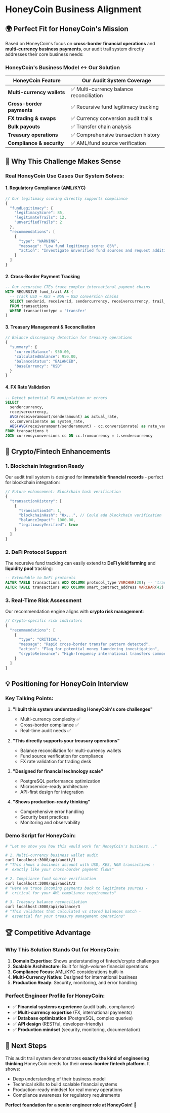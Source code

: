 # HoneyCoin Business Alignment

## 🌍 **Perfect Fit for HoneyCoin's Mission**

Based on HoneyCoin's focus on **cross-border financial operations** and **multi-currency business payments**, our audit trail system directly addresses their core business needs:

### **HoneyCoin's Business Model** ↔️ **Our Solution**

| HoneyCoin Feature | Our Audit System Coverage |
|-------------------|---------------------------|
| **Multi-currency wallets** | ✅ Multi-currency balance reconciliation |
| **Cross-border payments** | ✅ Recursive fund legitimacy tracking |
| **FX trading & swaps** | ✅ Currency conversion audit trails |
| **Bulk payouts** | ✅ Transfer chain analysis |
| **Treasury operations** | ✅ Comprehensive transaction history |
| **Compliance & security** | ✅ AML/fund source verification |

## 🎯 **Why This Challenge Makes Sense**

### **Real HoneyCoin Use Cases Our System Solves:**

#### 1. **Regulatory Compliance (AML/KYC)**
```javascript
// Our legitimacy scoring directly supports compliance
{
  "fundLegitimacy": {
    "legitimacyScore": 85,
    "legitimateTrails": 12,
    "unverifiedTrails": 2
  },
  "recommendations": [
    {
      "type": "WARNING", 
      "message": "Low fund legitimacy score: 85%",
      "action": "Investigate unverified fund sources and request additional documentation"
    }
  ]
}
```

#### 2. **Cross-Border Payment Tracking**
```sql
-- Our recursive CTEs trace complex international payment chains
WITH RECURSIVE fund_trail AS (
  -- Track USD → KES → NGN → USD conversion chains
  SELECT senderid, receiverid, sendercurrency, receivercurrency, trail_depth
  FROM transactions 
  WHERE transactiontype = 'transfer'
)
```

#### 3. **Treasury Management & Reconciliation**
```javascript
// Balance discrepancy detection for treasury operations
{
  "summary": {
    "currentBalance": 950.00,
    "calculatedBalance": 950.00, 
    "balanceStatus": "BALANCED",
    "baseCurrency": "USD"
  }
}
```

#### 4. **FX Rate Validation**
```sql
-- Detect potential FX manipulation or errors
SELECT 
  sendercurrency,
  receivercurrency,
  AVG(receiveramount/senderamount) as actual_rate,
  cc.conversionrate as system_rate,
  ABS(AVG(receiveramount/senderamount) - cc.conversionrate) as rate_variance
FROM transactions t
JOIN currencyconversions cc ON cc.fromcurrency = t.sendercurrency
```

## 🚀 **Crypto/Fintech Enhancements**

### **1. Blockchain Integration Ready**
Our audit trail system is designed for **immutable financial records** - perfect for blockchain integration:

```javascript
// Future enhancement: Blockchain hash verification
{
  "transactionHistory": [
    {
      "transactionId": 1,
      "blockchainHash": "0x...", // Could add blockchain verification
      "balanceImpact": 1000.00,
      "legitimacyVerified": true
    }
  ]
}
```

### **2. DeFi Protocol Support**
The recursive fund tracking can easily extend to **DeFi yield farming** and **liquidity pool** tracking:

```sql
-- Extendable to DeFi protocols
ALTER TABLE transactions ADD COLUMN protocol_type VARCHAR(20); -- 'traditional', 'defi', 'yield_farm'
ALTER TABLE transactions ADD COLUMN smart_contract_address VARCHAR(42);
```

### **3. Real-Time Risk Assessment**
Our recommendation engine aligns with **crypto risk management**:

```javascript
// Crypto-specific risk indicators
{
  "recommendations": [
    {
      "type": "CRITICAL",
      "message": "Rapid cross-border transfer pattern detected",
      "action": "Flag for potential money laundering investigation",
      "cryptoRelevance": "High-frequency international transfers common in crypto arbitrage"
    }
  ]
}
```

## 💡 **Positioning for HoneyCoin Interview**

### **Key Talking Points:**

1. **"I built this system understanding HoneyCoin's core challenges"**
   - Multi-currency complexity ✅
   - Cross-border compliance ✅
   - Real-time audit needs ✅

2. **"This directly supports your treasury operations"**
   - Balance reconciliation for multi-currency wallets
   - Fund source verification for compliance
   - FX rate validation for trading desk

3. **"Designed for financial technology scale"**
   - PostgreSQL performance optimization
   - Microservice-ready architecture
   - API-first design for integration

4. **"Shows production-ready thinking"**
   - Comprehensive error handling
   - Security best practices
   - Monitoring and observability

### **Demo Script for HoneyCoin:**

```bash
# "Let me show you how this would work for HoneyCoin's business..."

# 1. Multi-currency business wallet audit
curl localhost:3000/api/audit/1
# "This shows a business account with USD, KES, NGN transactions - 
#  exactly like your cross-border payment flows"

# 2. Compliance fund source verification  
curl localhost:3000/api/audit/2
# "Here we trace incoming payments back to legitimate sources - 
#  critical for your AML compliance requirements"

# 3. Treasury balance reconciliation
curl localhost:3000/api/balance/3
# "This validates that calculated vs stored balances match - 
#  essential for your treasury management operations"
```

## 🏆 **Competitive Advantage**

### **Why This Solution Stands Out for HoneyCoin:**

1. **Domain Expertise**: Shows understanding of fintech/crypto challenges
2. **Scalable Architecture**: Built for high-volume financial operations  
3. **Compliance Focus**: AML/KYC considerations built-in
4. **Multi-Currency Native**: Designed for international business
5. **Production Ready**: Security, monitoring, and error handling

### **Perfect Engineer Profile for HoneyCoin:**
- ✅ **Financial systems experience** (audit trails, compliance)
- ✅ **Multi-currency expertise** (FX, international payments)  
- ✅ **Database optimization** (PostgreSQL, complex queries)
- ✅ **API design** (RESTful, developer-friendly)
- ✅ **Production mindset** (security, monitoring, documentation)

## 🎯 **Next Steps**

This audit trail system demonstrates **exactly the kind of engineering thinking** HoneyCoin needs for their **cross-border fintech platform**. It shows:

- Deep understanding of their business model
- Technical skills to build scalable financial systems
- Production-ready mindset for real money operations
- Compliance awareness for regulatory requirements

**Perfect foundation for a senior engineer role at HoneyCoin!** 🚀